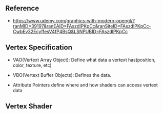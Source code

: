 
## Reference
- https://www.udemy.com/graphics-with-modern-opengl/?ranMID=39197&ranEAID=FAszdIPKpCc&ranSiteID=FAszdIPKpCc-CwbEv32EcyffesV4fP4BsQ&LSNPUBID=FAszdIPKpCc


## Vertex Specification

- VAO(Vertext Array Object): Define what data a vertext has(position, color, texture, etc)

- VBO(Vertext Buffer Objects): Defines the data.

- Attribute Pointers define where and how shaders can access vertext data

## Vertex Shader
